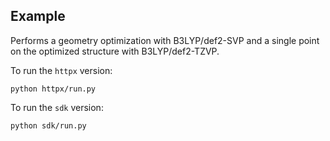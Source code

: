 ## Example

Performs a geometry optimization with B3LYP/def2-SVP and a single point on the optimized structure with B3LYP/def2-TZVP.

To run the `httpx` version:
```
python httpx/run.py
```
To run the `sdk` version:
```
python sdk/run.py
```
